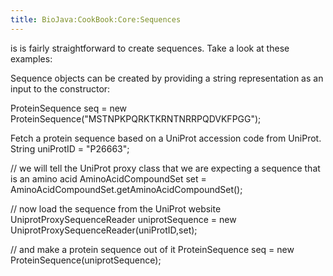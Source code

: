 ```yaml
---
title: BioJava:CookBook:Core:Sequences
---
```


is is fairly straightforward to create sequences. Take a look at these
examples:

Sequence objects can be created by providing a string representation as
an input to the constructor:

<java> ProteinSequence seq = new
ProteinSequence("MSTNPKPQRKTKRNTNRRPQDVKFPGG"); </java>

Fetch a protein sequence based on a UniProt accession code from UniProt.
<java> String uniProtID = "P26663";

// we will tell the UniProt proxy class that we are expecting a sequence
that is an amino acid AminoAcidCompoundSet set =
AminoAcidCompoundSet.getAminoAcidCompoundSet();

// now load the sequence from the UniProt website
UniprotProxySequenceReader<AminoAcidCompound> uniprotSequence = new
UniprotProxySequenceReader<AminoAcidCompound>(uniProtID,set);

// and make a protein sequence out of it ProteinSequence seq = new
ProteinSequence(uniprotSequence); </java>
